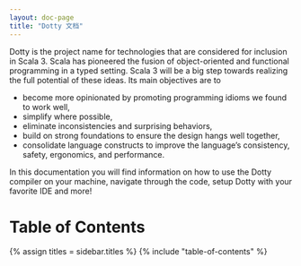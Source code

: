 ```yaml
---
layout: doc-page
title: "Dotty 文档"
---
```


Dotty is the project name for technologies that are considered for inclusion in Scala 3. Scala has
pioneered the fusion of object-oriented and functional programming in a typed setting. Scala 3 will
be a big step towards realizing the full potential of these ideas. Its main objectives are to

- become more opinionated by promoting programming idioms we found to work well,
- simplify where possible,
- eliminate inconsistencies and surprising behaviors,
- build on strong foundations to ensure the design hangs well together,
- consolidate language constructs to improve the language’s consistency, safety, ergonomics, and performance.

In this documentation you will find information on how to use the Dotty compiler on your machine,
navigate through the code, setup Dotty with your favorite IDE and more!

Table of Contents
=================
{% assign titles = sidebar.titles %}
{% include "table-of-contents" %}
